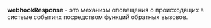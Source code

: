 
**webhookResponse** - это механизм оповещения о происходящих в системе событиях посредством функций обратных вызовов.



